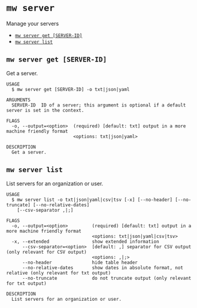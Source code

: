 `mw server`
===========

Manage your servers

* [`mw server get [SERVER-ID]`](#mw-server-get-server-id)
* [`mw server list`](#mw-server-list)

## `mw server get [SERVER-ID]`

Get a server.

```
USAGE
  $ mw server get [SERVER-ID] -o txt|json|yaml

ARGUMENTS
  SERVER-ID  ID of a server; this argument is optional if a default server is set in the context.

FLAGS
  -o, --output=<option>  (required) [default: txt] output in a more machine friendly format
                         <options: txt|json|yaml>

DESCRIPTION
  Get a server.
```

## `mw server list`

List servers for an organization or user.

```
USAGE
  $ mw server list -o txt|json|yaml|csv|tsv [-x] [--no-header] [--no-truncate] [--no-relative-dates]
    [--csv-separator ,|;]

FLAGS
  -o, --output=<option>         (required) [default: txt] output in a more machine friendly format
                                <options: txt|json|yaml|csv|tsv>
  -x, --extended                show extended information
      --csv-separator=<option>  [default: ,] separator for CSV output (only relevant for CSV output)
                                <options: ,|;>
      --no-header               hide table header
      --no-relative-dates       show dates in absolute format, not relative (only relevant for txt output)
      --no-truncate             do not truncate output (only relevant for txt output)

DESCRIPTION
  List servers for an organization or user.
```
